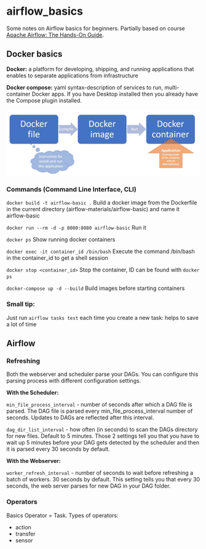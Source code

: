 # airflow_basics
Some notes on Airflow basics for beginners. Partially based on course [Apache Airflow: The Hands-On Guide](https://udemy.com/course/the-ultimate-hands-on-course-to-master-apache-airflow). 

## Docker basics
**Docker:** a platform for developing, shipping, and running applications that  enables to separate applications from  infrastructure

**Docker compose:** yaml syntax-description of services to run, multi-container Docker apps. If you have Desktop installed then you already have the Compose plugin installed.

![](https://github.com/tashatsar/airflow_basics/blob/main/photo_2022-08-23_23-40-33.jpg)

### Commands (Command Line Interface, CLI)
`docker build -t airflow-basic .` Build a docker image from the Dockerfile in the current directory (airflow-materials/airflow-basic)  and name it airflow-basic

`docker run --rm -d -p 8080:8080 airflow-basic` Run it

`docker ps` Show running docker containers

`docker exec -it container_id /bin/bash` Execute the command /bin/bash in the container_id to get a shell session

`docker stop <container_id>` Stop the container, ID can be found with `docker ps`

`docker-compose up -d --build` Build images before starting containers

### Small tip:
Just run `airflow tasks test` each time you  create a new task: helps to save a lot of time


## Airflow 
### Refreshing
Both the webserver and scheduler parse your DAGs. You can configure this parsing process with different configuration settings.

**With the Scheduler:**

`min_file_process_interval` - number of seconds after which a DAG file is parsed. The DAG file is parsed every min_file_process_interval number of seconds. Updates to DAGs are reflected after this interval.

`dag_dir_list_interval` - how often (in seconds) to scan the DAGs directory for new files. Default to 5 minutes.
Those 2 settings tell you that you have to wait up 5 minutes before your DAG gets detected by the scheduler and then it is parsed every 30 seconds by default.

**With the Webserver:**

`worker_refresh_interval` - number of seconds to wait before refreshing a batch of workers. 30 seconds by default.
This setting tells you that every 30 seconds, the web server parses for new DAG in your DAG folder.

### Operators 
Basics
Operator = Task. Types of operators: 
- action
- transfer
- sensor

